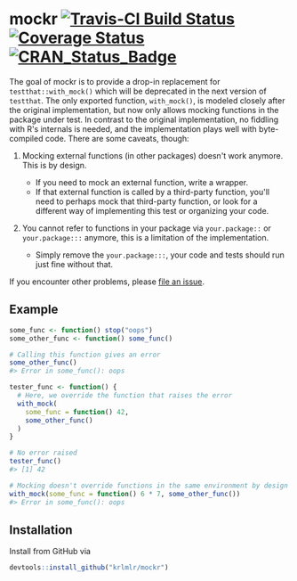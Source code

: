 <!-- README.md is generated from README.Rmd. Please edit that file -->
mockr [![Travis-CI Build Status](https://travis-ci.org/krlmlr/mockr.svg?branch=master)](https://travis-ci.org/krlmlr/mockr) [![Coverage Status](https://img.shields.io/codecov/c/github/krlmlr/mockr/master.svg)](https://codecov.io/github/krlmlr/mockr?branch=master) [![CRAN\_Status\_Badge](http://www.r-pkg.org/badges/version/mockr)](https://cran.r-project.org/package=mockr)
=====================================================================================================================================================================================================================================================================================================================================================================================

The goal of mockr is to provide a drop-in replacement for `testthat::with_mock()` which will be deprecated in the next version of `testthat`. The only exported function, `with_mock()`, is modeled closely after the original implementation, but now only allows mocking functions in the package under test. In contrast to the original implementation, no fiddling with R's internals is needed, and the implementation plays well with byte-compiled code. There are some caveats, though:

1.  Mocking external functions (in other packages) doesn't work anymore. This is by design.
    -   If you need to mock an external function, write a wrapper.
    -   If that external function is called by a third-party function, you'll need to perhaps mock that third-party function, or look for a different way of implementing this test or organizing your code.

2.  You cannot refer to functions in your package via `your.package::` or `your.package:::` anymore, this is a limitation of the implementation.
    -   Simply remove the `your.package:::`, your code and tests should run just fine without that.

If you encounter other problems, please [file an issue](https://github.com/krlmlr/mockr/issues).

Example
-------

``` r
some_func <- function() stop("oops")
some_other_func <- function() some_func()

# Calling this function gives an error
some_other_func()
#> Error in some_func(): oops

tester_func <- function() {
  # Here, we override the function that raises the error
  with_mock(
    some_func = function() 42,
    some_other_func()
  )
}

# No error raised
tester_func()
#> [1] 42

# Mocking doesn't override functions in the same environment by design
with_mock(some_func = function() 6 * 7, some_other_func())
#> Error in some_func(): oops
```

Installation
------------

Install from GitHub via

``` r
devtools::install_github("krlmlr/mockr")
```
